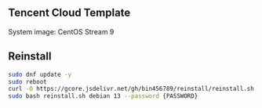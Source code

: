 ## Tencent Cloud Template

System image: CentOS Stream 9

## Reinstall

```zsh
sudo dnf update -y
sudo reboot
curl -O https://gcore.jsdelivr.net/gh/bin456789/reinstall/reinstall.sh || wget -O reinstall.sh $_
sudo bash reinstall.sh debian 13 --password {PASSWORD}
```
